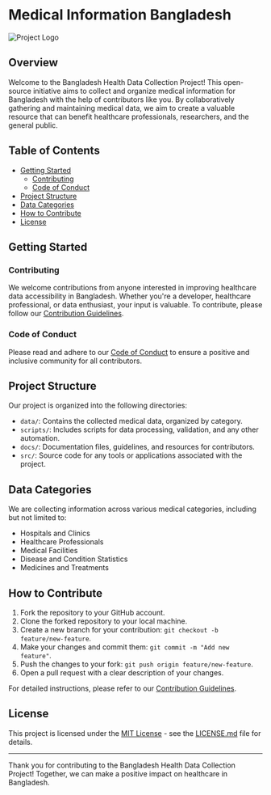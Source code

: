 # Medical Information Bangladesh


![Project Logo](link/to/logo.png)

## Overview

Welcome to the Bangladesh Health Data Collection Project! This open-source initiative aims to collect and organize medical information for Bangladesh with the help of contributors like you. By collaboratively gathering and maintaining medical data, we aim to create a valuable resource that can benefit healthcare professionals, researchers, and the general public.

## Table of Contents

- [Getting Started](#getting-started)
  - [Contributing](#contributing)
  - [Code of Conduct](#code-of-conduct)
- [Project Structure](#project-structure)
- [Data Categories](#data-categories)
- [How to Contribute](#how-to-contribute)
- [License](#license)

## Getting Started

### Contributing

We welcome contributions from anyone interested in improving healthcare data accessibility in Bangladesh. Whether you're a developer, healthcare professional, or data enthusiast, your input is valuable. To contribute, please follow our [Contribution Guidelines](CONTRIBUTING.md).

### Code of Conduct

Please read and adhere to our [Code of Conduct](CODE_OF_CONDUCT.md) to ensure a positive and inclusive community for all contributors.

## Project Structure

Our project is organized into the following directories:

- `data/`: Contains the collected medical data, organized by category.
- `scripts/`: Includes scripts for data processing, validation, and any other automation.
- `docs/`: Documentation files, guidelines, and resources for contributors.
- `src/`: Source code for any tools or applications associated with the project.

## Data Categories

We are collecting information across various medical categories, including but not limited to:

- Hospitals and Clinics
- Healthcare Professionals
- Medical Facilities
- Disease and Condition Statistics
- Medicines and Treatments

## How to Contribute

1. Fork the repository to your GitHub account.
2. Clone the forked repository to your local machine.
3. Create a new branch for your contribution: `git checkout -b feature/new-feature`.
4. Make your changes and commit them: `git commit -m "Add new feature"`.
5. Push the changes to your fork: `git push origin feature/new-feature`.
6. Open a pull request with a clear description of your changes.

For detailed instructions, please refer to our [Contribution Guidelines](CONTRIBUTING.md).

## License

This project is licensed under the [MIT License](LICENSE.md) - see the [LICENSE.md](LICENSE.md) file for details.

---

Thank you for contributing to the Bangladesh Health Data Collection Project! Together, we can make a positive impact on healthcare in Bangladesh.
